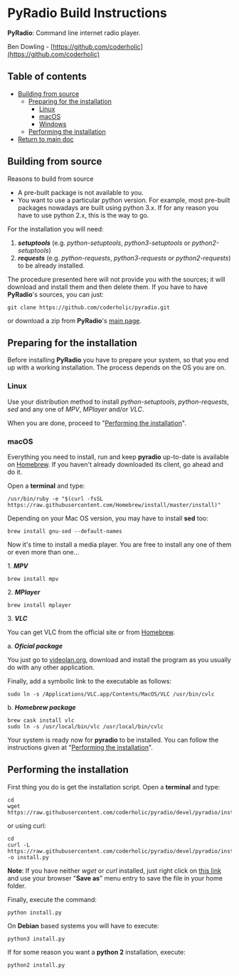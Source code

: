 # PyRadio Build Instructions

**PyRadio**: Command line internet radio player.

Ben Dowling - [https://github.com/coderholic](https://github.com/coderholic)

## Table of contents

* [Building from source](#building-from-source)
    * [Preparing for the installation](#preparing-for-the-installation)
        * [Linux](#linux)
        * [macOS](#macos)
        * [Windows](windows.md)
    * [Performing the installation](#performing-the-installation)
* [Return to main doc](README.md)

## Building from source

Reasons to build from source

* A pre-built package is not available to you.
* You want to use a particular python version. For example, most pre-built packages nowadays are built using python 3.x. If for any reason you have to use python 2.x, this is the way to go.

For the installation you will need:

1.  ***setuptools*** (e.g. *python-setuptools*, *python3-setuptools* or *python2-setuptools*)
 2. ***requests*** (e.g. *python-requests*, *python3-requests* or *python2-requests*) to be already installed.

The procedure presented here will not provide you with the sources; it will download and install them and then delete them.  If you have to have **PyRadio**'s sources, you can just:

```
git clone https://github.com/coderholic/pyradio.git
```

or download a zip from **PyRadio**'s [main page](https://github.com/coderholic/pyradio).

## Preparing for the installation

Before installing **PyRadio** you have to prepare your system, so that you end up with a working installation. The process depends on the OS you are on.

### Linux

Use your distribution method to install *python-setuptools*, *python-requests*, *sed* and any one of *MPV*, *MPlayer* and/or *VLC*.

When you are done, proceed to  "[Performing the installation](#performing-the-installation)".


### macOS

Everything you need to install, run and keep **pyradio** up-to-date is available on [Homebrew](https://github.com/Homebrew/homebrew). If you haven't already downloaded its client, go ahead and do it.

Open a **terminal** and type:

```
/usr/bin/ruby -e "$(curl -fsSL https://raw.githubusercontent.com/Homebrew/install/master/install)"
```

Depending on your Mac OS version, you may have to install **sed** too:

```
brew install gnu-sed --default-names
```

Now it's time to install a media player. You are free to install any one of them or even more than one...

1\. ***MPV***

```
brew install mpv
```

2\. ***MPlayer***

```
brew install mplayer
```

3\. ***VLC***

You  can get VLC from the official site or from [Homebrew](https://github.com/Homebrew/homebrew).

a\. ***Oficial package***

You just go to [videolan.org](http://www.videolan.org/vlc/download-macos.html),  download and install the program as you usually do with any other application.

Finally, add a symbolic link to the executable as follows:

```
sudo ln -s /Applications/VLC.app/Contents/MacOS/VLC /usr/bin/cvlc
```

b\. ***Homebrew package***

```
brew cask install vlc
sudo ln -s /usr/local/bin/vlc /usr/local/bin/cvlc
```

Your system is ready now for **pyradio** to be installed. You can follow the instructions given at "[Performing the installation](#performing-the-installation)".



## Performing the installation

First thing you do is get the installation script. Open a **terminal** and type:

```
cd
wget https://raw.githubusercontent.com/coderholic/pyradio/devel/pyradio/install.py
```

or using curl:

```
cd
curl -L https://raw.githubusercontent.com/coderholic/pyradio/devel/pyradio/install.py -o install.py
```

**Note**: If you have neither *wget* or *curl* installed, just right click on [this link](https://raw.githubusercontent.com/coderholic/pyradio/devel/pyradio/install.py) and use your browser "**Save as**" menu entry to save the file in your home folder.

Finally, execute the command:

```
python install.py
```

On **Debian** based systems you will have to execute:

```
python3 install.py
```

If for some reason you want a **python 2** installation, execute:

```
python2 install.py
```

